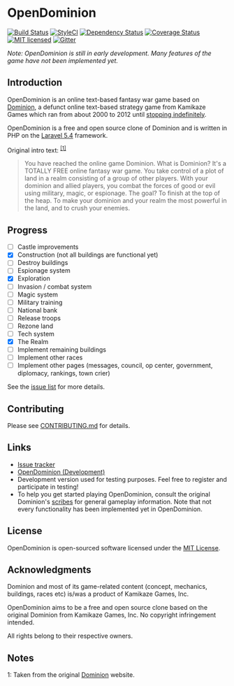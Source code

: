 # OpenDominion

[![Build Status](https://travis-ci.org/WaveHack/OpenDominion.svg?branch=master)](https://travis-ci.org/WaveHack/OpenDominion)
[![StyleCI](https://styleci.io/repos/29497480/shield?branch=master&style=flat)](https://styleci.io/repos/29497480)
[![Dependency Status](https://gemnasium.com/badges/github.com/WaveHack/OpenDominion.svg)](https://gemnasium.com/github.com/WaveHack/OpenDominion)
[![Coverage Status](https://coveralls.io/repos/github/WaveHack/OpenDominion/badge.svg?branch=master)](https://coveralls.io/github/WaveHack/OpenDominion?branch=master)
[![MIT licensed](https://img.shields.io/github/license/wavehack/opendominion.svg?maxAge=2592000)](https://opensource.org/licenses/MIT)
[![Gitter](https://badges.gitter.im/opendominion/Lobby.svg)](https://gitter.im/opendominion/Lobby?utm_source=badge&utm_medium=badge&utm_campaign=pr-badge)

*Note: OpenDominion is still in early development. Many features of the game have not been implemented yet.*

## Introduction

OpenDominion is an online text-based fantasy war game based on [Dominion](http://dominion.lykanthropos.com/www.kamikazegames.com/dominion/index.htm), a defunct online text-based strategy game from Kamikaze Games which ran from about 2000 to 2012 until [stopping indefinitely](http://dominion.lykanthropos.com/www.kamikazegames.com/dominion/GameOver.htm).

OpenDominion is a free and open source clone of Dominion and is written in PHP on the [Laravel 5.4](https://laravel.com/) framework.

Original intro text: <sup>[\[1\]](#notes-1)</sup>

> You have reached the online game Dominion. What is Dominion? It's a TOTALLY FREE online fantasy war game. You take control of a plot of land in a realm consisting of a group of other players. With your dominion and allied players, you combat the forces of good or evil using military, magic, or espionage. The goal? To finish at the top of the heap. To make your dominion and your realm the most powerful in the land, and to crush your enemies.

## Progress

- [ ] Castle improvements
- [x] Construction (not all buildings are functional yet)
- [ ] Destroy buildings
- [ ] Espionage system
- [x] Exploration
- [ ] Invasion / combat system
- [ ] Magic system
- [ ] Military training
- [ ] National bank
- [ ] Release troops
- [ ] Rezone land
- [ ] Tech system
- [x] The Realm
- [ ] Implement remaining buildings
- [ ] Implement other races
- [ ] Implement other pages (messages, council, op center, government, diplomacy, rankings, town crier)

See the [issue list](https://github.com/WaveHack/OpenDominion/issues) for more details.

## Contributing

Please see [CONTRIBUTING.md](CONTRIBUTING.md) for details.

## Links

- [Issue tracker](https://github.com/WaveHack/OpenDominion/issues)
- [OpenDominion (Development)](https://dev.opendominion.wavehack.net/)
 - Development version used for testing purposes. Feel free to register and participate in testing!
 - To help you get started playing OpenDominion, consult the original Dominion's [scribes](https://dominion.lykanthropos.com/www.kamikazegames.com/dominion/scribes.htm) for general gameplay information. Note that not every functionality has been implemented yet in OpenDominion.

## License

OpenDominion is open-sourced software licensed under the [MIT License](https://opensource.org/licenses/MIT).

## Acknowledgments

Dominion and most of its game-related content (concept, mechanics, buildings, races etc) is/was a product of Kamikaze Games, Inc.

OpenDominion aims to be a free and open source clone based on the original Dominion from Kamikaze Games, Inc. No copyright infringement intended.

All rights belong to their respective owners.

## Notes

<a name="notes-1">1</a>: Taken from the original [Dominion](https://dominion.lykanthropos.com/www.kamikazegames.com/dominion/index.htm) website.
